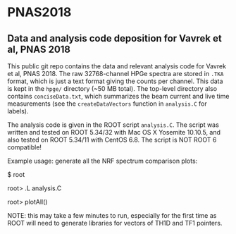 # PNAS2018
## Data and analysis code deposition for Vavrek et al, PNAS 2018

This public git repo contains the data and relevant analysis code for Vavrek et al, PNAS 2018. The raw 32768-channel HPGe spectra are stored in `.TKA` format, which is just a text format giving the counts per channel. This data is kept in the `hpge/` directory (~50 MB total). The top-level directory also contains `conciseData.txt`, which summarizes the beam current and live time measurements (see the `createDataVectors` function in `analysis.C` for labels).

The analysis code is given in the ROOT script `analysis.C`. The script was written and tested on ROOT 5.34/32 with Mac OS X Yosemite 10.10.5, and also tested on ROOT 5.34/11 with CentOS 6.8. The script is NOT ROOT 6 compatible!

Example usage: generate all the NRF spectrum comparison plots:

$ root

root> .L analysis.C

root> plotAll()

NOTE: this may take a few minutes to run, especially for the first time as ROOT will need to generate libraries for vectors of TH1D and TF1 pointers.

